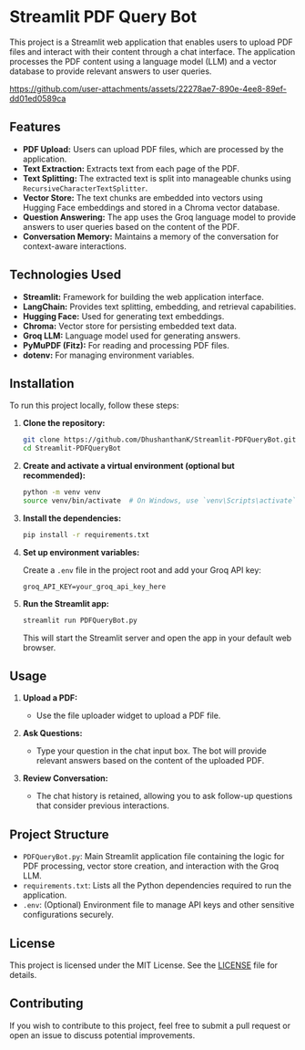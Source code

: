 # Streamlit PDF Query Bot

This project is a Streamlit web application that enables users to upload PDF files and interact with their content through a chat interface. The application processes the PDF content using a language model (LLM) and a vector database to provide relevant answers to user queries.

https://github.com/user-attachments/assets/22278ae7-890e-4ee8-89ef-dd01ed0589ca

## Features

- **PDF Upload:** Users can upload PDF files, which are processed by the application.
- **Text Extraction:** Extracts text from each page of the PDF.
- **Text Splitting:** The extracted text is split into manageable chunks using `RecursiveCharacterTextSplitter`.
- **Vector Store:** The text chunks are embedded into vectors using Hugging Face embeddings and stored in a Chroma vector database.
- **Question Answering:** The app uses the Groq language model to provide answers to user queries based on the content of the PDF.
- **Conversation Memory:** Maintains a memory of the conversation for context-aware interactions.

## Technologies Used

- **Streamlit:** Framework for building the web application interface.
- **LangChain:** Provides text splitting, embedding, and retrieval capabilities.
- **Hugging Face:** Used for generating text embeddings.
- **Chroma:** Vector store for persisting embedded text data.
- **Groq LLM:** Language model used for generating answers.
- **PyMuPDF (Fitz):** For reading and processing PDF files.
- **dotenv:** For managing environment variables.

## Installation

To run this project locally, follow these steps:

1. **Clone the repository:**

    ```bash
    git clone https://github.com/DhushanthanK/Streamlit-PDFQueryBot.git
    cd Streamlit-PDFQueryBot
    ```

2. **Create and activate a virtual environment (optional but recommended):**

    ```bash
    python -m venv venv
    source venv/bin/activate  # On Windows, use `venv\Scripts\activate`
    ```

3. **Install the dependencies:**

    ```bash
    pip install -r requirements.txt
    ```

4. **Set up environment variables:**

    Create a `.env` file in the project root and add your Groq API key:

    ```env
    groq_API_KEY=your_groq_api_key_here
    ```

5. **Run the Streamlit app:**

    ```bash
    streamlit run PDFQueryBot.py
    ```

    This will start the Streamlit server and open the app in your default web browser.

## Usage

1. **Upload a PDF:**
   - Use the file uploader widget to upload a PDF file.

2. **Ask Questions:**
   - Type your question in the chat input box. The bot will provide relevant answers based on the content of the uploaded PDF.

3. **Review Conversation:**
   - The chat history is retained, allowing you to ask follow-up questions that consider previous interactions.

## Project Structure

- `PDFQueryBot.py`: Main Streamlit application file containing the logic for PDF processing, vector store creation, and interaction with the Groq LLM.
- `requirements.txt`: Lists all the Python dependencies required to run the application.
- `.env`: (Optional) Environment file to manage API keys and other sensitive configurations securely.

## License

This project is licensed under the MIT License. See the [LICENSE](LICENSE) file for details.

## Contributing

If you wish to contribute to this project, feel free to submit a pull request or open an issue to discuss potential improvements.
